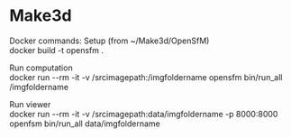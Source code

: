 # Make3d

Docker commands:
Setup (from ~/Make3d/OpenSfM)  
    docker build -t opensfm .

Run computation  
    docker run --rm -it -v /srcimagepath:/imgfoldername opensfm bin/run_all /imgfoldername

Run viewer  
    docker run --rm -it -v /srcimagepath:data/imgfoldername -p 8000:8000 openfsm bin/run_all data/imgfoldername

